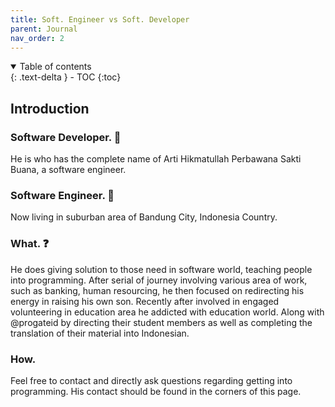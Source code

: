 ```yaml
---
title: Soft. Engineer vs Soft. Developer
parent: Journal
nav_order: 2
---
```


<details open markdown="block">
  <summary>
    Table of contents
  </summary>
  {: .text-delta }
- TOC
{:toc}
</details>

## Introduction
### Software Developer. 🤝
He is who has the complete name of Arti Hikmatullah Perbawana Sakti Buana, a software engineer. 

### Software Engineer. 📍
Now living in suburban area of Bandung City, Indonesia Country.

### What. ❓
He does giving solution to those need in software world, teaching people into programming.
After serial of journey involving various area of work, such as banking, human resourcing, he then focused on redirecting his energy in raising his own son.
Recently after involved in engaged volunteering in education area he addicted with education world.
Along with @progateid by directing their student members as well as completing the translation of their material into Indonesian.

### How.
Feel free to contact and directly ask questions regarding getting into programming. His contact should be found in the corners of this page.
